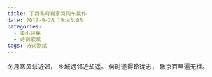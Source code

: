 ```yaml
---
title: 丁酉冬月肖家河伺车晨作
date: 2017-9-28 19:43:08
categories:
  - 柒小詩集
  - 诗词歌赋
tags: 诗词歌赋
---
```


冬月寒风杀近郊，
乡城远邻近却遥。
何时遂得玲珑志，
瞰京百里遍无樵。